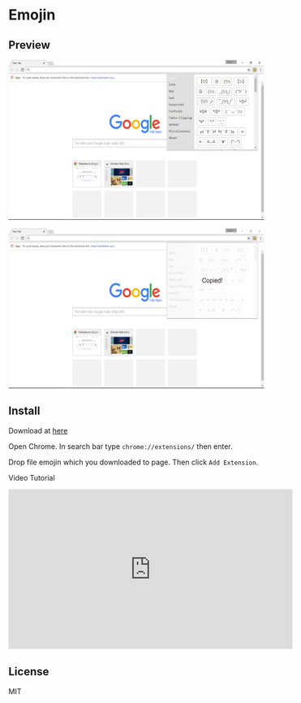 # Emojin

## Preview

![](preview/preview_1.png)

![](preview/preview_2.png)

## Install

Download at [here](build/emojin.crx)

Open Chrome. In search bar type `chrome://extensions/` then enter.

Drop file emojin which you downloaded to page. Then click `Add Extension`.

Video Tutorial

<iframe width="560" height="315" src="https://www.youtube.com/embed/wkR0oc-P_CA" frameborder="0" allowfullscreen></iframe>

## License

MIT